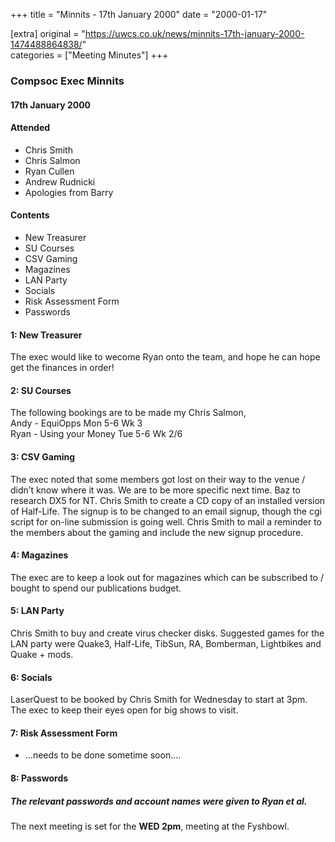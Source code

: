 +++
title = "Minnits - 17th January 2000"
date = "2000-01-17"

[extra]
original = "https://uwcs.co.uk/news/minnits-17th-january-2000-1474488864838/"    
categories = ["Meeting Minutes"]
+++

### Compsoc Exec Minnits

#### 17th January 2000

#### Attended

  - Chris Smith
  - Chris Salmon
  - Ryan Cullen
  - Andrew Rudnicki
  - Apologies from Barry

#### Contents

  - New Treasurer
  - SU Courses
  - CSV Gaming
  - Magazines
  - LAN Party
  - Socials
  - Risk Assessment Form
  - Passwords

#### 1: New Treasurer

The exec would like to wecome Ryan onto the team, and hope he can hope get the finances in order\!

#### 2: SU Courses

The following bookings are to be made my Chris Salmon,  
Andy - EquiOpps Mon 5-6 Wk 3  
Ryan - Using your Money Tue 5-6 Wk 2/6

#### 3: CSV Gaming

The exec noted that some members got lost on their way to the venue / didn’t know where it was. We are to be more specific next time. Baz to research DX5 for NT. Chris Smith to create a CD copy of an installed version of Half-Life. The signup is to be changed to an email signup, though the cgi script for on-line submission is going well. Chris Smith to mail a reminder to the members about the gaming and include the new signup procedure.

#### 4: Magazines

The exec are to keep a look out for magazines which can be subscribed to / bought to spend our publications budget.

#### 5: LAN Party

Chris Smith to buy and create virus checker disks. Suggested games for the LAN party were Quake3, Half-Life, TibSun, RA, Bomberman, Lightbikes and Quake + mods.

#### 6: Socials

LaserQuest to be booked by Chris Smith for Wednesday to start at 3pm.  
The exec to keep their eyes open for big shows to visit.

#### 7: Risk Assessment Form

  - …needs to be done sometime soon….

#### 8: Passwords

##### The relevant passwords and account names were given to Ryan et al.

The next meeting is set for the ****WED 2pm****, meeting at the Fyshbowl.
